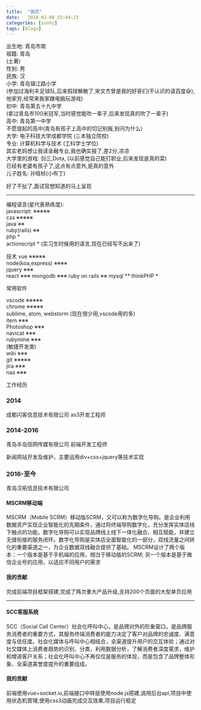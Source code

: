 ```yaml
---
title:  "简历"
date:   2018-01-08 15:04:23
categories: [sunhj]
tags: [blogs]
---
```


出生地: 青岛市南  
祖籍: 青岛  
(土著)  
性别: 男  
民族: 汉  
小学: 青岛镇江路小学  
(参加过海利丰足球队,后来假球解散了,宋文杰曾是我的好哥们(不认识的请百度😆), 他家穷,经常来我家蹭电脑玩游戏)  
初中: 青岛第五十九中学  
(拿过青岛市100米冠军,当时感觉能吹一辈子,后来发现真的吹了一辈子)  
高中: 青岛第一中学  
不愿提起的高中(青岛有孩子上高中的切记别报,别问为什么)  
大学: 电子科技大学成都学院 (三本独立院校)  
专业: 计算机科学与技术 (工科学士学位)  
其实老妈想让我读金融专业,我也确实报了,差2分,凉凉  
大学里的游戏: 剑三,Dota, (以前感觉自己能打职业,后来发现是真的菜)  
已经有老婆有孩子了,这点有点意外,是真的意外  
儿子姓名: 孙晗桢(小布丁)  

好了不扯了,面试官想知道的马上呈现  

***

编程语言(星代表熟练度):  
javascript: ※※※※※  
css ※※※※※  
java ※※  
ruby(rails) ※※  
php *  
actionscript * (实习生时候用的语言,现在已经写不出来了)  

技术
vue ※※※※※  
node(koa,express) ※※※※  
jquery ※※※  
react ※※※
mongodb ※※※
ruby on rails ※※
mysql **
thinkPHP *

常用软件

vscode ※※※※※  
chrome ※※※※※  
sublime, atom, webstorm (现在很少用,vscode用的多)  
item ※※※  
Photoshop ※※※  
navicat ※※※   
rubymine ※※※   
(敏捷开发类)   
wiki ※※※  
git ※※※※※  
jira ※※※  
nas ※※※  


工作经历
### 2014
成都闪客信息技术有限公司
as3开发工程师

### 2014-2016
青岛半岛信网传媒有限公司
前端开发工程师

新闻网站开发及维护，主要运用div+css+jquery等技术实现

### 2016-至今
青岛汉拓信息技术有限公司

#### MSCRM移动端
MSCRM（Mobile SCRM）移动版SCRM，又可以称为数字化导购。是企业利用数据资产实现企业智能化的先期条件，通过将终端导购数字化，充分发挥实体店线下触点的功能。数字化导购可以实现品牌线上线下一体化融合、相互赋能，并建立无缝衔接的服务闭环。数字化导购是实体店全面智能化的一部分，双线流量之间转化的重要渠道之一，为企业数据双线融合提供了基础。
MSCRM设计了两个版本：一个版本是基于手机端的应用，相当于移动版的SCRM; 另一个版本是基于微信企业号的应用，以适应不同用户的需求

#### 我的贡献
完成前端项目框架搭建,完成了两次重大产品升级,支持200个页面的大型单页应用

---
#### SCC客服系统
SCC（Social Call Center）社会化呼叫中心，是品牌对外的形象窗口，是品牌服务消费者的重要方式，其服务终端消费者的能力决定了客户对品牌的忠诚度、满意度与信任度。社会化媒体与呼叫中心相结合，全渠道提升用户的交互体验；通过对社交媒体上消费者趋势的识别、分类，利用数据分析，了解消费者深度需求，维护和增进客户关系；社会化呼叫中心不再仅仅是服务的体现，而是包含了品牌整体形象、全渠道美誉度提升的重要组成。 

#### 我的贡献

前端使用vue+socket.io,前端接口中转层使用node.js搭建,调用后台api,项目中使用状态机管理,使用css3动画完成交互效果,项目运行稳定

